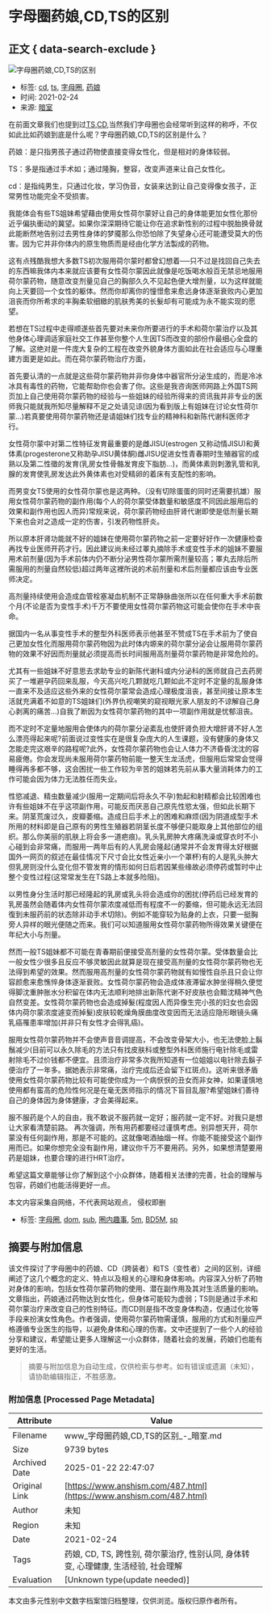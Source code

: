 # 字母圈药娘,CD,TS的区别

## 正文 { data-search-exclude }


![字母圈药娘,CD,TS的区别](http://www.anshism.com/wp-content/uploads/2021/02/1614155932-683x1024.jpg)

- 标签: [cd](https://www.anshism.com/tag/cd), [ts](https://www.anshism.com/tag/ts), [字母圈](https://www.anshism.com/tag/%e5%ad%97%e6%af%8d%e5%9c%88), [药娘](https://www.anshism.com/tag/%e8%8d%af%e5%a8%98)
- 时间: 2021-02-24
- 来源: [暗室](http://www.anshism.com/)
  
在前面文章我们也提到过[TS,CD](http://www.anshism.com/342.html),当然我们字母圈也会经常听到这样的称呼，不仅如此比如药娘到底是什么呢？字母圈药娘,CD,TS的区别是什么？

药娘：是只指男孩子通过药物使直接变得女性化，但是相对的身体较弱。

TS：多是指通过手术如；通过隆胸，整容，改变声道来让自己女性化。

cd：是指纯男生，只通过化妆，学习伪音，女装来达到让自己变得像女孩子，正常男性功能完全不受损害。

我能体会有些TS姐妹希望藉由使用女性荷尔蒙好让自己的身体能更加女性化那份近乎偏执衝动的冀望。如果你深深期待它能让你在追求新性别的过程中脱胎换骨就此能断然地告别过去男性身体的梦魇那么你恐怕除了失望身心还可能遭受莫大的伤害。因为它并非你体内的原生物质而是经由化学方法製成的药物。

这有点残酷我想大多数TS初次服用荷尔蒙时都曾幻想着──只不过是找回自己失去的东西嘛我体内本来就应该要有女性荷尔蒙因此就像是吃饭喝水般百无禁忌地服用荷尔蒙药物，随意改变剂量见自己的胸部久久不见起色便大增剂量，以为这样就能向上天要回一个女性的躯体。然而你却离你的憧憬愈来愈远身体逐渐衰败内心更加沮丧而你所希求的丰胸柔软细緻的肌肤秀美的长髮却有可能成为永不能实现的愿望。

若想在TS过程中走得顺遂些首先要对未来你所要进行的手术和荷尔蒙治疗以及其他身体心理调适家庭社交工作甚至你整个人生因TS而改变的部份作最细心全盘的了解。这绝对是一件庞大复杂的工程在改变外貌身体方面如此在社会适应与心理重建方面更是如此。而在荷尔蒙药物治疗方面，

首先要认清的一点就是这些荷尔蒙药物并非你身体中器官所分泌生成的，而是冷冰冰具有毒性的药物，它能帮助你也会害了你。这些是我咨询医师网路上外国TS网页加上自己使用荷尔蒙药物的经验与一些姐妹的经验所得来的资讯我并非专业的医师我只能就我所知尽量解释不足之处请见谅(因为看到版上有姐妹在讨论女性荷尔蒙…)若真要使用荷尔蒙药物还是请姐妹们找专业的精神科和新陈代谢科医师才行。

女性荷尔蒙中对第二性特征发育最重要的是雌JISU(estrogen 又称动情JISU)和黄体素(progesterone又称助孕JISU黄体酮)雌JISU促进女性青春期时生殖器官的成熟以及第二性徵的发育(乳房女性骨骼发育皮下脂肪…)，而黄体素则刺激乳管和乳腺的发育使乳房发达此外黄体素也对受精卵的着床有支配性的影响。

而男变女TS使用的女性荷尔蒙也是这两种。（没有切除蛋蛋的同时还需要抗雄）服用女性荷尔蒙药物的副作用(每个人的荷尔蒙受体数量和敏感度不同因此服用后的效果和副作用也因人而异)常规来说，荷尔蒙药物经由肝肾代谢即使是低剂量长期下来也会对之造成一定的伤害，引发药物性肝炎。

所以原本肝肾功能就不好的姐妹在使用荷尔蒙药物之前一定要好好作一次健康检查再找专业医师开药才行。因此建议尚未经过睪丸摘除手术或变性手术的姐妹不要服用术前剂量(因为手术前体内仍不断分泌男性荷尔蒙所需剂量较高；睪丸去除后所需服用的剂量自然较低)超过两年这裡所说的术前剂量和术后剂量都应该由专业医师决定。

高剂量持续使用会造成血管栓塞凝血机制不正常静脉曲张所以在任何重大手术前数个月(不论是否为变性手术)千万不要使用女性荷尔蒙药物这可能会使你在手术中丧命。

据国内一名从事变性手术的整型外科医师表示他甚至不赞成TS在手术前为了使自己更加女性化而服用荷尔蒙药物因为此时体内塬来的荷尔蒙分泌会让服用荷尔蒙药物的效果不好因而剂量就必须提高而长时间服用高剂量荷尔蒙药物是非常危险的。

尤其有一些姐妹不好意思去求助专业的新陈代谢科或内分泌科的医师就自己去药房买了一堆避孕药回来乱服，今天高兴吃几颗就吃几颗如此不定时不定量的乱服身体一直来不及适应这些外来的女性荷尔蒙常会造成心理极度沮丧，甚至间接让原本生活就充满着不如意的TS姐妹们(外界仇视嘲笑的窥视眼光家人朋友的不谅解自己身心剥离的痛苦…)自我了断因为女性荷尔蒙药物的其中一项副作用就是忧郁沮丧。

而不定时不定量地服用会使体内的荷尔蒙分泌紊乱也使肝肾负担大增肝肾不好人怎么漂亮得起来呢?前面说过变性实在是很复杂庞大的人生课题，没有健康的身体又怎能走完这艰辛的路程呢?此外，女性荷尔蒙药物也会让人体力不济昏昏沈沈的容易疲倦。你会发现尚未服用荷尔蒙药物前能一整天生龙活虎，但服用后常常会觉得睡得再多都不够，这会困扰一些工作较为辛苦的姐妹若先前从事大量消耗体力的工作可能会因为体力无法胜任而失业。

性慾减退、精虫数量减少(服用一定期间后将永久不孕)勃起和射精都会比较困难也许有些姐妹不在乎这项副作用，可能反而厌恶自己原先性慾太强，但如此长期下来。阴茎荒废过久，皮瓣萎缩。造成日后手术上的困难和麻烦(因为阴道成型手术所用的材料即是自己原有的男性生殖器若阴茎长度不够便只能取身上其他部位的组织。那么你美丽的肌肤上将会多一道疤痕)。乳头乳房肿大疼痛洗澡或穿衣时不小心碰到会非常痛，而服用一两年后有的人乳房会隆起(通常并不会发育得太好根据国外一网页的叙述在最佳情况下尺寸会比女性近亲小一个罩杯)有的人是乳头肿大但乳房则没什么变化但不管发育的情形如何日后若因某些缘故必须停药或暂时中止整个变性过程(这常常发生在TS路上本就多险阻)。

以男性身分生活时那已经隆起的乳房或乳头将会造成你的困扰(停药后已经发育的乳房虽然会随着体内女性荷尔蒙浓度减低而有程度不一的萎缩，但可能永远无法回復到未服药前的状态除非动手术切除)。例如不能穿较为贴身的上衣，只要一挺胸旁人异样的眼光便随之而来。我们可以知道服用女性荷尔蒙药物所得效果关键便在年纪大小与剂量。

然而一般TS姐妹都不可能在青春期前便接受高剂量的女性荷尔蒙。受体数量会比一般女性少很多且反应不够灵敏因此就算是现在接受高剂量的女性荷尔蒙药物也无法得到希望的效果。然而服用高剂量的女性荷尔蒙药物就有如慢性自杀且只会让你容颜愈来愈憔悴身体逐渐衰败。女性荷尔蒙药物会造成体液滞留水肿坐得稍久便觉得脚沈重肿胀水分积留在体内无法顺利地排出新陈代谢不好皮肤也会黯沈精神气色自然变差。女性荷尔蒙药物也会造成掉髮(程度因人而异像生完小孩的妇女也会因体内荷尔蒙浓度遽变而掉髮)皮肤较乾燥角膜曲度改变因而无法适应隐形眼镜头痛乳癌罹患率增加(并非只有女性才会得乳癌)。

服用女性荷尔蒙药物并不会使声音音调提高，不会改变骨架大小，也无法使脸上鬍鬚减少(目前可以永久除毛的方法只有找皮肤科或整型外科医师施行电针除毛或雷射除毛不过价钱都不便宜。且须治疗非常多次我所知道有一位姐姐以电针除去鬍子便治疗了一年多。据她表示非常痛，治疗完成后还会留下红斑点)。这听来很矛盾使用女性荷尔蒙药物比较有可能使你成为一个病恹恹的丑女而非女神，如果谨慎地使用都有蛮高的危险性何况是在毫无医师指示的情况下盲目乱服?希望姐妹们善待自己的身体因为身体健康，才会美得起来。

服不服药是个人的自由，我不敢说不服药就一定好；服药就一定不好。对我只是想让大家看清楚前路。 再次强调，所有用药都要经过谨慎考虑。别异想天开，荷尔蒙没有任何副作用，那是不可能的。这就像喝酒抽烟一样。你能不能接受这个副作用而已。如果你想完全没有副作用，建议你千万不要用药。另外，如果想清楚要用药是姐妹，也要合理的进行HRT治疗。

希望这篇文章能够让你了解到这个小众群体，随着相关法律的完善，社会的理解与包容，药娘们也能活得更好一点。

本文内容采集自网络，不代表网站观点， 侵权即删

- 标签: [字母圈](https://www.anshism.com/tag/%e5%ad%97%e6%af%8d%e5%9c%88), [dom](https://www.anshism.com/tag/dom), [sub](https://www.anshism.com/tag/sub), [圈内趣事](https://www.anshism.com/tag/%e5%9c%88%e5%86%85%e8%b6%a3%e4%ba%8b), [5m](https://www.anshism.com/tag/5m), [BD5M](https://www.anshism.com/tag/bd5m), [sp](https://www.anshism.com/tag/sp)
<!-- tcd_original_link https://www.anshism.com/487.html -->


## 摘要与附加信息

<!-- tcd_abstract -->
该文件探讨了字母圈中的药娘、CD（跨装者）和TS（变性者）之间的区别，详细阐述了这几个概念的定义、特点以及相关的心理和身体影响。内容深入分析了药物对身体的影响，包括女性荷尔蒙药物的使用、潜在副作用及其对生活质量的影响。文章指出，药娘通过药物达到女性化，但身体可能较为虚弱；TS则是通过手术和荷尔蒙治疗来改变自己的性别特征。而CD则是指不改变身体构造，仅通过化妆等手段来扮演女性角色。作者强调，使用荷尔蒙药物需谨慎，服用的方式和剂量应严格遵循专业医生的指导，以避免身体和心理的伤害。文中还提到了一些个人的经验分享和建议，希望能让更多人理解这一小众群体，随着社会的发展，药娘们也能有更好的生活。
<!-- tcd_abstract_end -->

> 摘要与附加信息为自动生成，仅供检索与参考。如有错误或遗漏（未知），请协助编辑指正，不胜感激。

### 附加信息 [Processed Page Metadata]

| Attribute       | Value                                  |
|-----------------|----------------------------------------|
| Filename        | www_字母圈药娘,CD,TS的区别_-_暗室.md                             |
| Size            | 9739 bytes                           |
| Archived Date   | 2025-01-22 22:47:07                             |
| Original Link   | [https://www.anshism.com/487.html](https://www.anshism.com/487.html)                       |
| Author          | 未知                               |
| Region          | 未知                               |
| Date            | 2021-02-24                                 |
| Tags            | 药娘, CD, TS, 跨性别, 荷尔蒙治疗, 性别认同, 身体转变, 心理健康, 生活经验, 社会理解                                 |
| Evaluation            | [Unknown type(update needed)]                                 |
<!-- tcd_table_end -->

本文由多元性别中文数字档案馆归档整理，仅供浏览。版权归原作者所有。
